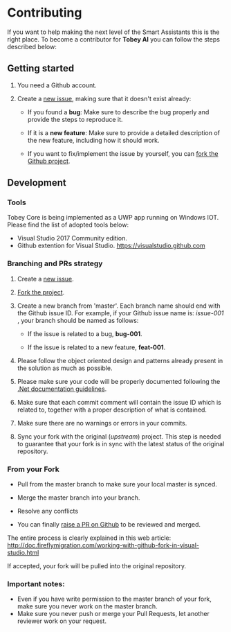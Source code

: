 # Contributing

If you want to help making the next level of the Smart Assistants this is the right place.
To become a contributor for **Tobey AI** you can follow the steps described below:

## Getting started

1.  You need a Github account.
2.  Create a [new issue](https://github.com/Tobey-AI/tobey-core/issues), making sure that it doesn't exist already:

    - If you found a **bug**: Make sure to describe the bug properly and provide the steps to reproduce it.

    - If it is a **new feature**: Make sure to provide a detailed description of the new feature, including how it should work. 

    - If you want to fix/implement the issue by yourself, you can [fork the Github project](https://help.github.com/articles/fork-a-repo/).

## Development

### Tools

Tobey Core is being implemented as a UWP app running on Windows IOT. 
Please find the list of adopted tools below:
- Visual Studio 2017 Community edition.
- Github extention for Visual Studio. https://visualstudio.github.com

### Branching and PRs strategy

1.  Create a [new issue](https://github.com/Tobey-AI/tobey-core/issues).

2.  [Fork the project](https://help.github.com/articles/fork-a-repo/).

3.  Create a new branch from 'master'. Each branch name should end with the Github issue ID. For example, if your Github issue name is: *issue-001* , your branch should be named as follows:

    - If the issue is related to a bug, **bug-001**.
    
    - If the issue is related to a new feature, **feat-001**.

4.  Please follow the object oriented design and patterns already present in the solution as much as possible.

5.  Please make sure your code will be properly documented following the [.Net documentation guidelines](https://docs.microsoft.com/en-us/dotnet/csharp/programming-guide/xmldoc/recommended-tags-for-documentation-comments).

6.  Make sure that each commit comment will contain the issue ID which is related to, together with a proper description of what is contained.

7.  Make sure there are no warnings or errors in your commits.

8.  Sync your fork with the original (*upstream*) project. This step is needed to guarantee that your fork is in sync with the latest status of the original repository.

### From your Fork

   - Pull from the master branch to make sure your local master is synced.

   - Merge the master branch into your branch.

   - Resolve any conflicts

   - You can finally [raise a PR on Github](https://help.github.com/articles/about-pull-requests/) to be reviewed and merged. 

The entire process is clearly explained in this web article:<br/>
http://doc.fireflymigration.com/working-with-github-fork-in-visual-studio.html

If accepted, your fork will be pulled into the original repository. 



### Important notes:
- Even if you have write permission to the master branch of your fork, make sure you never work on the master branch.
- Make sure you never push or merge your Pull Requests, let another reviewer work on your request.
